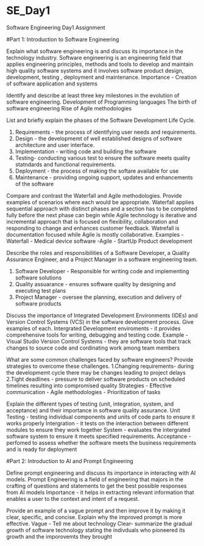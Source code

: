 # SE_Day1
Software Engineering Day1 Assignment

#Part 1: Introduction to Software Engineering

Explain what software engineering is and discuss its importance in the technology industry.
Software engineering is an engineering field that applies engineering principles, methods and tools to develop and maintain high quality software systems and it involves software product design, development, testing , deployment and maintenance.
Importance - Creation of software application and systems

Identify and describe at least three key milestones in the evolution of software engineering.
Development of Programming languages 
The birth of software engineering 
Rise of Agile methodologies

List and briefly explain the phases of the Software Development Life Cycle.
1. Requirements - the process of identifying user needs and requirements.
2. Design - the developmemt of well established designs  of software architecture and user interface.
3. Implementation - writing code and building the software
4. Testing- conducting various test to ensure the software meets quality statndards and functional requirements.
5. Deployment - the process of making the softare available for use
6. Maintenance - providing ongoing support, updates and enhancements of the software  

Compare and contrast the Waterfall and Agile methodologies. Provide examples of scenarios where each would be appropriate.
Waterfall applies sequential approach with distinct phases and a section has to be completed fully before the next phase can begin while Agile technology is iterative and incremental approach that is focused on flexibility, collaboration and responding to change and enhances customer feedback.
Watrefall is documentation focused while Agile is mostly collaborative.
Examples - Waterfall - Medical device software
         -Agile - StartUp Product development

Describe the roles and responsibilities of a Software Developer, a Quality Assurance Engineer, and a Project Manager in a software engineering team.
1. Software Developer - Responsible for writing code and implementing software solutions
2. Quality assuarance -  ensures software quality by designing and executing test plans
3. Project Manager - oversee the planning, execution and delivery of software products

Discuss the importance of Integrated Development Environments (IDEs) and Version Control Systems (VCS) in the software development process. Give examples of each.
Intergrated Development enviroments - it provides comprehensive tools for writing, debugging and testing code. 
Example - Visual Studio
Version Control Systems - they are software tools that track changes to source code and cordinating work among team members 

What are some common challenges faced by software engineers? Provide strategies to overcome these challenges.
1.Changing requirements- during the developmemt cycle there may be changes leading to project delays
2.Tight deadlines - pressure to deliver software products on scheduled timelines resulting into compromised quality
Strategies - Effective communication 
           - Agile methodologies
           - Prioritization of tasks

Explain the different types of testing (unit, integration, system, and acceptance) and their importance in software quality assurance.
Unit Testing - testing individual components and units of code parts to ensure it works properly
Intergration - it tests on the interaction between different modules to ensure they work together 
System - evaluates the intergrated software system to ensure it meets specified requirements.
Acceptance - perfomed to assess whether the software meets the business requirements and is ready for deployment

#Part 2: Introduction to AI and Prompt Engineering


Define prompt engineering and discuss its importance in interacting with AI models.
Prompt Engineering is a field of engineering that majors in the crafting of questions and statements to get the best possible responses from AI models
Importance - it helps in extracting relevant information that enables a user to the context and intent of a request.

Provide an example of a vague prompt and then improve it by making it clear, specific, and concise. Explain why the improved prompt is more effective.
Vague - Tell me about technology
Clear- summarize the gradual growth of software technology stating the indivduals who pioneered its growth and the imporovemts they brought

